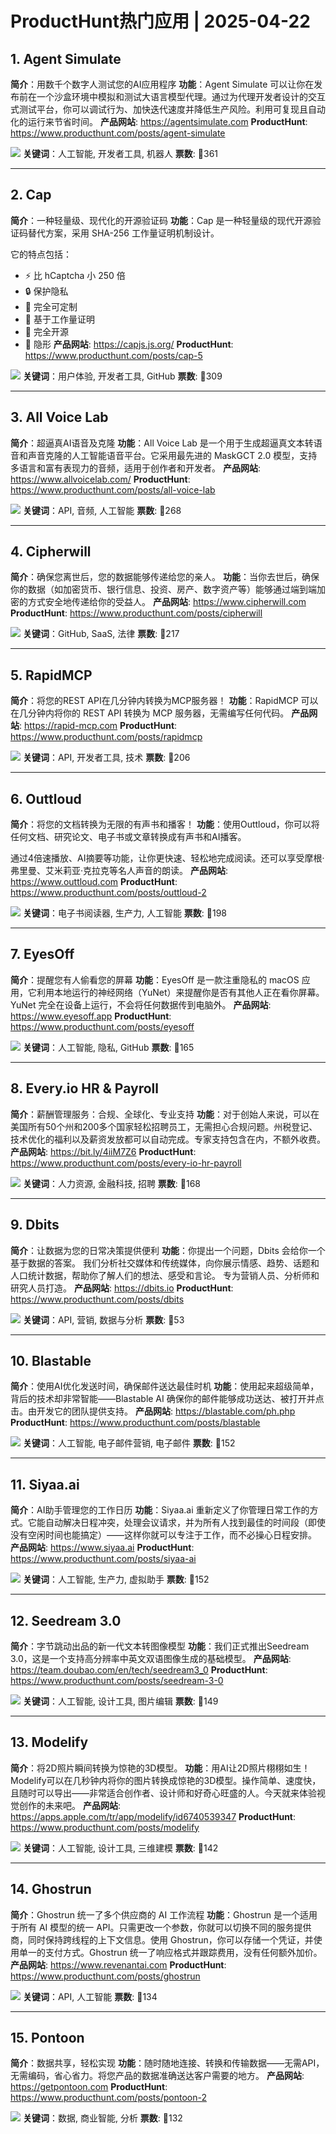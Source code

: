 # ProductHunt热门应用 | 2025-04-22

## 1. Agent Simulate
**简介**：用数千个数字人测试您的AI应用程序
**功能**：Agent Simulate 可以让你在发布前在一个沙盒环境中模拟和测试大语言模型代理。通过为代理开发者设计的交互式测试平台，你可以调试行为、加快迭代速度并降低生产风险。利用可复现且自动化的运行来节省时间。
**产品网站**: https://agentsimulate.com
**ProductHunt**: https://www.producthunt.com/posts/agent-simulate

![](https://ph-files.imgix.net/3af5de61-6fbd-4ffc-9110-935dd92d5d24.png)
**关键词**：人工智能, 开发者工具, 机器人
**票数**: 🔺361

---

## 2. Cap
**简介**：一种轻量级、现代化的开源验证码
**功能**：Cap 是一种轻量级的现代开源验证码替代方案，采用 SHA-256 工作量证明机制设计。

它的特点包括：
- ⚡️ 比 hCaptcha 小 250 倍
- 🔒️ 保护隐私
- 🌈 完全可定制
- 🤖 基于工作量证明
- 🌳 完全开源
- 💨 隐形
**产品网站**: https://capjs.js.org/
**ProductHunt**: https://www.producthunt.com/posts/cap-5

![](https://ph-files.imgix.net/a4b15102-bb80-4711-bc3d-86f426cb29cd.png)
**关键词**：用户体验, 开发者工具, GitHub
**票数**: 🔺309

---

## 3. All Voice Lab
**简介**：超逼真AI语音及克隆
**功能**：All Voice Lab 是一个用于生成超逼真文本转语音和声音克隆的人工智能语音平台。它采用最先进的 MaskGCT 2.0 模型，支持多语言和富有表现力的音频，适用于创作者和开发者。
**产品网站**: https://www.allvoicelab.com/
**ProductHunt**: https://www.producthunt.com/posts/all-voice-lab

![](https://ph-files.imgix.net/2f599b22-e3db-4240-990e-17822e5b5781.jpeg)
**关键词**：API, 音频, 人工智能
**票数**: 🔺268

---

## 4. Cipherwill
**简介**：确保您离世后，您的数据能够传递给您的亲人。
**功能**：当你去世后，确保你的数据（如加密货币、银行信息、投资、房产、数字资产等）能够通过端到端加密的方式安全地传递给你的受益人。
**产品网站**: https://www.cipherwill.com
**ProductHunt**: https://www.producthunt.com/posts/cipherwill

![](https://ph-files.imgix.net/da66d577-13e7-4566-8ecb-b74a25897f36.png)
**关键词**：GitHub, SaaS, 法律
**票数**: 🔺217

---

## 5. RapidMCP
**简介**：将您的REST API在几分钟内转换为MCP服务器！
**功能**：RapidMCP 可以在几分钟内将你的 REST API 转换为 MCP 服务器，无需编写任何代码。
**产品网站**: https://rapid-mcp.com
**ProductHunt**: https://www.producthunt.com/posts/rapidmcp

![](https://ph-files.imgix.net/02b039a2-7661-449a-adc1-87b14d3b3bcf.png)
**关键词**：API, 开发者工具, 技术
**票数**: 🔺206

---

## 6. Outtloud
**简介**：将您的文档转换为无限的有声书和播客！
**功能**：使用Outtloud，你可以将任何文档、研究论文、电子书或文章转换成有声书和AI播客。

通过4倍速播放、AI摘要等功能，让你更快速、轻松地完成阅读。还可以享受摩根·弗里曼、艾米莉亚·克拉克等名人声音的朗读。
**产品网站**: https://www.outtloud.com
**ProductHunt**: https://www.producthunt.com/posts/outtloud-2

![](https://ph-files.imgix.net/9d82fcb2-b08e-477f-a2bf-47b909b9c518.png)
**关键词**：电子书阅读器, 生产力, 人工智能
**票数**: 🔺198

---

## 7. EyesOff
**简介**：提醒您有人偷看您的屏幕
**功能**：EyesOff 是一款注重隐私的 macOS 应用，它利用本地运行的神经网络（YuNet）来提醒你是否有其他人正在看你屏幕。YuNet 完全在设备上运行，不会将任何数据传到电脑外。
**产品网站**: https://www.eyesoff.app
**ProductHunt**: https://www.producthunt.com/posts/eyesoff

![](https://ph-files.imgix.net/91ab356a-bca1-4463-950e-7abfd0e62df5.gif)
**关键词**：人工智能, 隐私, GitHub
**票数**: 🔺165

---

## 8. Every.io HR & Payroll
**简介**：薪酬管理服务：合规、全球化、专业支持
**功能**：对于创始人来说，可以在美国所有50个州和200多个国家轻松招聘员工，无需担心合规问题。州税登记、技术优化的福利以及薪资发放都可以自动完成。专家支持包含在内，不额外收费。
**产品网站**: https://bit.ly/4iiM7Z6
**ProductHunt**: https://www.producthunt.com/posts/every-io-hr-payroll

![](https://ph-files.imgix.net/6d7b8847-73bd-46fe-8cab-b22fba5620e9.png)
**关键词**：人力资源, 金融科技, 招聘
**票数**: 🔺168

---

## 9. Dbits
**简介**：让数据为您的日常决策提供便利
**功能**：你提出一个问题，Dbits 会给你一个基于数据的答案。
我们分析社交媒体和传统媒体，向你展示情感、趋势、话题和人口统计数据，帮助你了解人们的想法、感受和言论。
专为营销人员、分析师和研究人员打造。
**产品网站**: https://dbits.io
**ProductHunt**: https://www.producthunt.com/posts/dbits

![](https://ph-files.imgix.net/dca581e5-14f4-4593-9675-89bb57c8b94b.jpeg)
**关键词**：API, 营销, 数据与分析
**票数**: 🔺53

---

## 10. Blastable
**简介**：使用AI优化发送时间，确保邮件送达最佳时机
**功能**：使用起来超级简单，背后的技术却非常智能——Blastable AI 确保你的邮件能够成功送达、被打开并点击。由开发它的团队提供支持。
**产品网站**: https://blastable.com/ph.php
**ProductHunt**: https://www.producthunt.com/posts/blastable

![](https://ph-files.imgix.net/f0d82b99-bba4-458c-8035-368053669bf9.png)
**关键词**：人工智能, 电子邮件营销, 电子邮件
**票数**: 🔺152

---

## 11. Siyaa.ai
**简介**：AI助手管理您的工作日历
**功能**：Siyaa.ai 重新定义了你管理日常工作的方式。它能自动解决日程冲突，处理会议请求，并为所有人找到最佳的时间段（即使没有空闲时间也能搞定）——这样你就可以专注于工作，而不必操心日程安排。
**产品网站**: https://www.siyaa.ai
**ProductHunt**: https://www.producthunt.com/posts/siyaa-ai

![](https://ph-files.imgix.net/f1f6001c-519c-4a00-94fa-cbd7ca8d50a0.png)
**关键词**：人工智能, 生产力, 虚拟助手
**票数**: 🔺152

---

## 12. Seedream 3.0
**简介**：字节跳动出品的新一代文本转图像模型
**功能**：我们正式推出Seedream 3.0，这是一个支持高分辨率中英文双语图像生成的基础模型。
**产品网站**: https://team.doubao.com/en/tech/seedream3_0
**ProductHunt**: https://www.producthunt.com/posts/seedream-3-0

![](https://ph-files.imgix.net/59827da9-0e20-4698-8cd7-06cee36fe6cf.jpeg)
**关键词**：人工智能, 设计工具, 图片编辑
**票数**: 🔺149

---

## 13. Modelify
**简介**：将2D照片瞬间转换为惊艳的3D模型。
**功能**：用AI让2D照片栩栩如生！Modelify可以在几秒钟内将你的图片转换成惊艳的3D模型。操作简单、速度快，且随时可以导出——非常适合创作者、设计师和好奇心旺盛的人。今天就来体验视觉创作的未来吧。
**产品网站**: https://apps.apple.com/tr/app/modelify/id6740539347
**ProductHunt**: https://www.producthunt.com/posts/modelify

![](https://ph-files.imgix.net/4bbec090-717a-4b81-a70f-a943720f31b5.png)
**关键词**：人工智能, 设计工具, 三维建模
**票数**: 🔺142

---

## 14. Ghostrun
**简介**：Ghostrun 统一了多个供应商的 AI 工作流程
**功能**：Ghostrun 是一个适用于所有 AI 模型的统一 API。只需更改一个参数，你就可以切换不同的服务提供商，同时保持跨线程的上下文信息。使用 Ghostrun，你可以存储一个凭证，并使用单一的支付方式。Ghostrun 统一了响应格式并跟踪费用，没有任何额外加价。
**产品网站**: https://www.revenantai.com
**ProductHunt**: https://www.producthunt.com/posts/ghostrun

![](https://ph-files.imgix.net/bb91771f-8724-4922-acaf-4f969d35ca69.png)
**关键词**：API, 人工智能
**票数**: 🔺134

---

## 15. Pontoon
**简介**：数据共享，轻松实现
**功能**：随时随地连接、转换和传输数据——无需API，无需编码，省心省力。将您产品的数据准确送达客户需要的地方。
**产品网站**: https://getpontoon.com
**ProductHunt**: https://www.producthunt.com/posts/pontoon-2

![](https://ph-files.imgix.net/1d7c0e33-f416-42d9-b3d9-baed06002f00.png)
**关键词**：数据, 商业智能, 分析
**票数**: 🔺132

